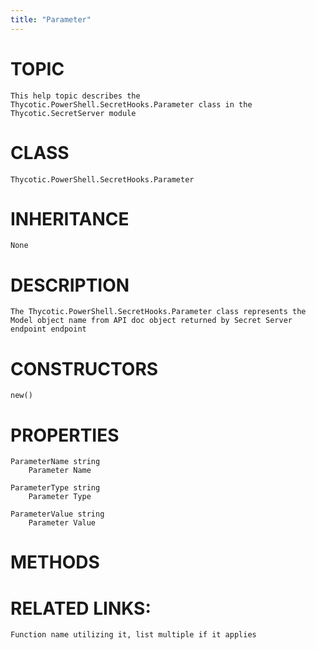 ```yaml
---
title: "Parameter"
---
```


# TOPIC
    This help topic describes the Thycotic.PowerShell.SecretHooks.Parameter class in the Thycotic.SecretServer module

# CLASS
    Thycotic.PowerShell.SecretHooks.Parameter

# INHERITANCE
    None

# DESCRIPTION
    The Thycotic.PowerShell.SecretHooks.Parameter class represents the  Model object name from API doc object returned by Secret Server endpoint endpoint

# CONSTRUCTORS
    new()

# PROPERTIES
    ParameterName string
        Parameter Name

    ParameterType string
        Parameter Type

    ParameterValue string
        Parameter Value

# METHODS

# RELATED LINKS:
    Function name utilizing it, list multiple if it applies